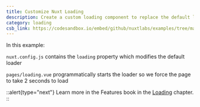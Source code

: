 ```yaml
---
title: Customize Nuxt Loading
description: Create a custom loading component to replace the default loader
category: loading
csb_link: https://codesandbox.io/embed/github/nuxtlabs/examples/tree/master/loading/customize-nuxt-loading?fontsize=14&hidenavigation=1&module=%2Fnuxt.config.js&theme=dark&view=editor
---
```


In this example:

`nuxt.config.js` contains the `loading` property which modifies the default loader

`pages/loading.vue` programmatically starts the loader so we force the page to take 2 seconds to load

::alert{type="next"}
Learn more in the Features book in the [Loading](/docs/features/loading) chapter.
::

<code-sandbox :src="csb_link"></code-sandbox>
